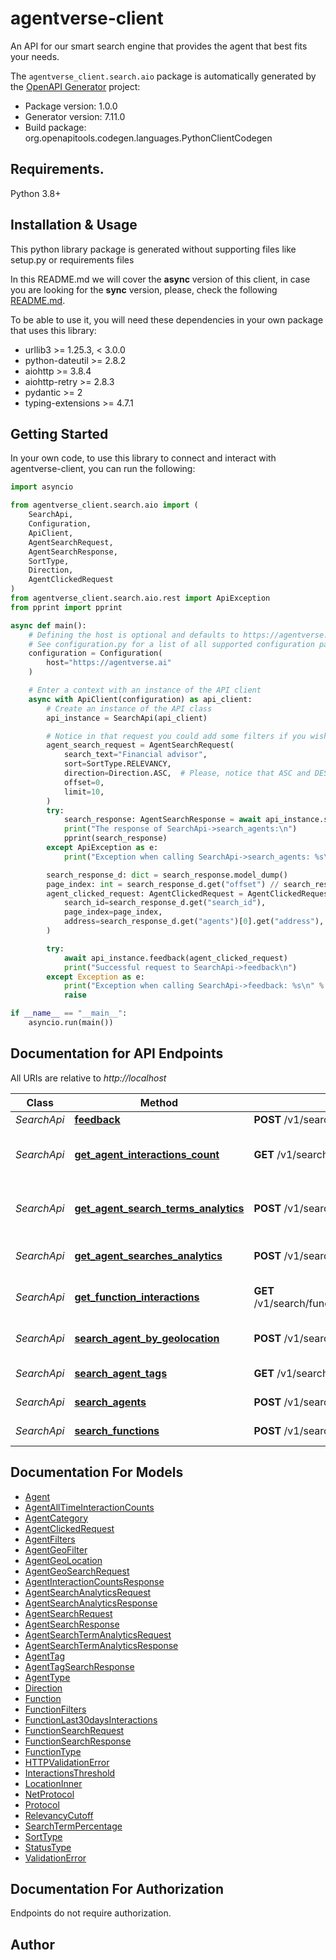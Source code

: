 # agentverse-client
An API for our smart search engine that provides the agent that best fits your needs.

The `agentverse_client.search.aio` package is automatically generated by the [OpenAPI Generator](https://openapi-generator.tech) project:

- Package version: 1.0.0
- Generator version: 7.11.0
- Build package: org.openapitools.codegen.languages.PythonClientCodegen

## Requirements.

Python 3.8+

## Installation & Usage

This python library package is generated without supporting files like setup.py or requirements files

In this README.md we will cover the **async** version of this client, in case you are looking for the **sync** version,
please, check the following [README.md](search_README.md).

To be able to use it, you will need these dependencies in your own package that uses this library:

* urllib3 >= 1.25.3, < 3.0.0
* python-dateutil >= 2.8.2
* aiohttp >= 3.8.4
* aiohttp-retry >= 2.8.3
* pydantic >= 2
* typing-extensions >= 4.7.1

## Getting Started

In your own code, to use this library to connect and interact with agentverse-client,
you can run the following:

```python
import asyncio

from agentverse_client.search.aio import (
    SearchApi,
    Configuration,
    ApiClient,
    AgentSearchRequest,
    AgentSearchResponse,
    SortType,
    Direction,
    AgentClickedRequest
)
from agentverse_client.search.aio.rest import ApiException
from pprint import pprint

async def main():
    # Defining the host is optional and defaults to https://agentverse.ai
    # See configuration.py for a list of all supported configuration parameters.
    configuration = Configuration(
        host="https://agentverse.ai"
    )

    # Enter a context with an instance of the API client
    async with ApiClient(configuration) as api_client:
        # Create an instance of the API class
        api_instance = SearchApi(api_client)

        # Notice in that request you could add some filters if you wish, the options are many.
        agent_search_request = AgentSearchRequest(
            search_text="Financial advisor",
            sort=SortType.RELEVANCY,
            direction=Direction.ASC,  # Please, notice that ASC and DESC work reversed of what you could expect.
            offset=0,
            limit=10,
        )
        try:
            search_response: AgentSearchResponse = await api_instance.search_agents(agent_search_request)
            print("The response of SearchApi->search_agents:\n")
            pprint(search_response)
        except ApiException as e:
            print("Exception when calling SearchApi->search_agents: %s\n" % e)

        search_response_d: dict = search_response.model_dump()
        page_index: int = search_response_d.get("offset") // search_response_d.get("num_hits")
        agent_clicked_request: AgentClickedRequest = AgentClickedRequest(
            search_id=search_response_d.get("search_id"),
            page_index=page_index,
            address=search_response_d.get("agents")[0].get("address"),
        )

        try:
            await api_instance.feedback(agent_clicked_request)
            print("Successful request to SearchApi->feedback\n")
        except Exception as e:
            print("Exception when calling SearchApi->feedback: %s\n" % e)
            raise

if __name__ == "__main__":
    asyncio.run(main())
```

## Documentation for API Endpoints

All URIs are relative to *http://localhost*

Class | Method | HTTP request | Description
------------ | ------------- | ------------- | -------------
*SearchApi* | [**feedback**](./search/aio/docs/SearchApi.md#feedback) | **POST** /v1/search/agents/click | Feedback
*SearchApi* | [**get_agent_interactions_count**](./search/aio/docs/SearchApi.md#get_agent_interactions_count) | **GET** /v1/search/agents/interactions/{address} | Get Interaction Counts Of Agent
*SearchApi* | [**get_agent_search_terms_analytics**](./search/aio/docs/SearchApi.md#get_agent_search_terms_analytics) | **POST** /v1/search/analytics/agents/terms | Get Agent Search Term Analytics
*SearchApi* | [**get_agent_searches_analytics**](./search/aio/docs/SearchApi.md#get_agent_searches_analytics) | **POST** /v1/search/analytics/agents | Get Agent Search Analytics
*SearchApi* | [**get_function_interactions**](./search/aio/docs/SearchApi.md#get_function_interactions) | **GET** /v1/search/functions/interactions/{function_id} | Get Recent Interactions Of Function
*SearchApi* | [**search_agent_by_geolocation**](./search/aio/docs/SearchApi.md#search_agent_by_geolocation) | **POST** /v1/search/agents/geo | Search Agent By Geolocation
*SearchApi* | [**search_agent_tags**](./search/aio/docs/SearchApi.md#search_agent_tags) | **GET** /v1/search/agents/tags | Search Agent Tags
*SearchApi* | [**search_agents**](./search/aio/docs/SearchApi.md#search_agents) | **POST** /v1/search/agents | Search Agents
*SearchApi* | [**search_functions**](./search/aio/docs/SearchApi.md#search_functions) | **POST** /v1/search/functions | Search Functions


## Documentation For Models

 - [Agent](./search/aio/docs/Agent.md)
 - [AgentAllTimeInteractionCounts](./search/aio/docs/AgentAllTimeInteractionCounts.md)
 - [AgentCategory](./search/aio/docs/AgentCategory.md)
 - [AgentClickedRequest](./search/aio/docs/AgentClickedRequest.md)
 - [AgentFilters](./search/aio/docs/AgentFilters.md)
 - [AgentGeoFilter](./search/aio/docs/AgentGeoFilter.md)
 - [AgentGeoLocation](./search/aio/docs/AgentGeoLocation.md)
 - [AgentGeoSearchRequest](./search/aio/docs/AgentGeoSearchRequest.md)
 - [AgentInteractionCountsResponse](./search/aio/docs/AgentInteractionCountsResponse.md)
 - [AgentSearchAnalyticsRequest](./search/aio/docs/AgentSearchAnalyticsRequest.md)
 - [AgentSearchAnalyticsResponse](./search/aio/docs/AgentSearchAnalyticsResponse.md)
 - [AgentSearchRequest](./search/aio/docs/AgentSearchRequest.md)
 - [AgentSearchResponse](./search/aio/docs/AgentSearchResponse.md)
 - [AgentSearchTermAnalyticsRequest](./search/aio/docs/AgentSearchTermAnalyticsRequest.md)
 - [AgentSearchTermAnalyticsResponse](./search/aio/docs/AgentSearchTermAnalyticsResponse.md)
 - [AgentTag](./search/aio/docs/AgentTag.md)
 - [AgentTagSearchResponse](./search/aio/docs/AgentTagSearchResponse.md)
 - [AgentType](./search/aio/docs/AgentType.md)
 - [Direction](./search/aio/docs/Direction.md)
 - [Function](./search/aio/docs/Function.md)
 - [FunctionFilters](./search/aio/docs/FunctionFilters.md)
 - [FunctionLast30daysInteractions](./search/aio/docs/FunctionLast30daysInteractions.md)
 - [FunctionSearchRequest](./search/aio/docs/FunctionSearchRequest.md)
 - [FunctionSearchResponse](./search/aio/docs/FunctionSearchResponse.md)
 - [FunctionType](./search/aio/docs/FunctionType.md)
 - [HTTPValidationError](./search/aio/docs/HTTPValidationError.md)
 - [InteractionsThreshold](./search/aio/docs/InteractionsThreshold.md)
 - [LocationInner](./search/aio/docs/LocationInner.md)
 - [NetProtocol](./search/aio/docs/NetProtocol.md)
 - [Protocol](./search/aio/docs/Protocol.md)
 - [RelevancyCutoff](./search/aio/docs/RelevancyCutoff.md)
 - [SearchTermPercentage](./search/aio/docs/SearchTermPercentage.md)
 - [SortType](./search/aio/docs/SortType.md)
 - [StatusType](./search/aio/docs/StatusType.md)
 - [ValidationError](./search/aio/docs/ValidationError.md)


<a id="documentation-for-authorization"></a>
## Documentation For Authorization

Endpoints do not require authorization.


## Author



